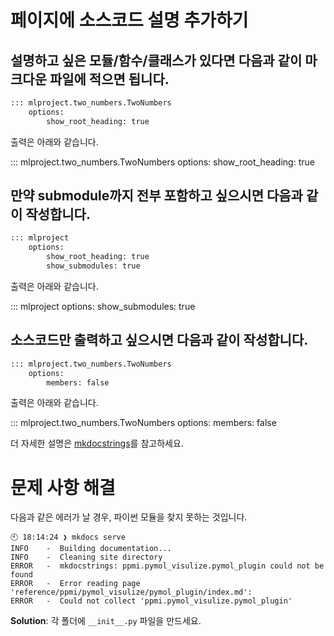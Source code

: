# 페이지에 소스코드 설명 추가하기

## 설명하고 싶은 모듈/함수/클래스가 있다면 다음과 같이 마크다운 파일에 적으면 됩니다.

```md
::: mlproject.two_numbers.TwoNumbers
    options:
        show_root_heading: true
```

출력은 아래와 같습니다.

::: mlproject.two_numbers.TwoNumbers
    options:
        show_root_heading: true



## 만약 submodule까지 전부 포함하고 싶으시면 다음과 같이 작성합니다.

```md
::: mlproject
    options:
        show_root_heading: true
        show_submodules: true
```

출력은 아래와 같습니다.

::: mlproject
    options:
        show_submodules: true


## 소스코드만 출력하고 싶으시면 다음과 같이 작성합니다.

```md
::: mlproject.two_numbers.TwoNumbers
    options:
        members: false
```

출력은 아래와 같습니다.

::: mlproject.two_numbers.TwoNumbers
    options:
        members: false


더 자세한 설명은 [mkdocstrings](https://mkdocstrings.github.io/usage/)를 참고하세요.



# 문제 사항 해결

다음과 같은 에러가 날 경우, 파이썬 모듈을 찾지 못하는 것입니다.

```
🕙 18:14:24 ❯ mkdocs serve
INFO    -  Building documentation...
INFO    -  Cleaning site directory
ERROR   -  mkdocstrings: ppmi.pymol_visulize.pymol_plugin could not be found
ERROR   -  Error reading page 'reference/ppmi/pymol_visulize/pymol_plugin/index.md':
ERROR   -  Could not collect 'ppmi.pymol_visulize.pymol_plugin'
```

**Solution**: 각 폴더에 `__init__.py` 파일을 만드세요.
